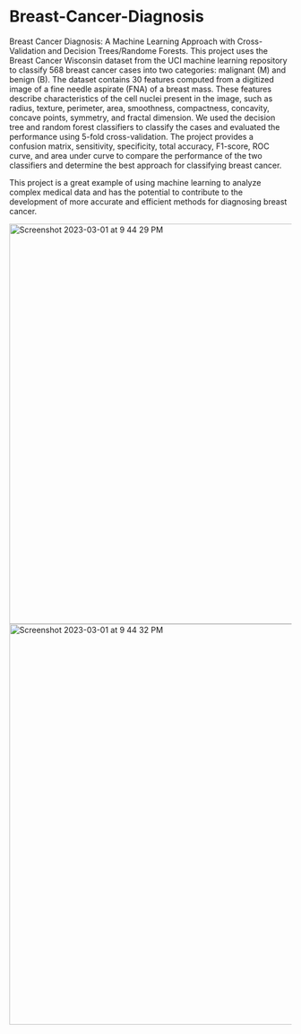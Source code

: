 # Breast-Cancer-Diagnosis
Breast Cancer Diagnosis: A Machine Learning Approach with Cross-Validation and Decision Trees/Randome Forests.
This project uses the Breast Cancer Wisconsin dataset from the UCI machine learning repository to classify 568 breast cancer cases into two categories: malignant (M) and benign (B). The dataset contains 30 features computed from a digitized image of a fine needle aspirate (FNA) of a breast mass. These features describe characteristics of the cell nuclei present in the image, such as radius, texture, perimeter, area, smoothness, compactness, concavity, concave points, symmetry, and fractal dimension.
We used the decision tree and random forest classifiers to classify the cases and evaluated the performance using 5-fold cross-validation. The project provides a confusion matrix, sensitivity, specificity, total accuracy, F1-score, ROC curve, and area under curve to compare the performance of the two classifiers and determine the best approach for classifying breast cancer.


This project is a great example of using machine learning to analyze complex medical data and has the potential to contribute to the development of more accurate and efficient methods for diagnosing breast cancer.





<img width="714" alt="Screenshot 2023-03-01 at 9 44 29 PM" src="https://user-images.githubusercontent.com/52755021/222317848-8dd18438-2f46-474a-9c32-d3be781ee929.png">
<img width="715" alt="Screenshot 2023-03-01 at 9 44 32 PM" src="https://user-images.githubusercontent.com/52755021/222317854-4be705fa-9178-4e5c-8a42-5c2b24564947.png">
